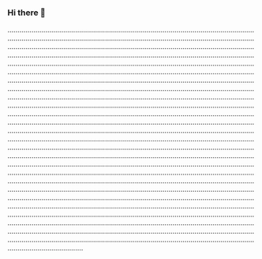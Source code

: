 ### Hi there 👋

..............................................................................................................................................................................................................................................................................................................................................................................................................................................................................................................................................................................................................................................................................................................................................................................................................................................................................................................................................................................................................................................................................................................................................................................................................................................................................................................................................................................................................................................................................................................................................................................................................................................................................................................................................................................................................................................................................................................................................................................................................................................................................................................................................................................................................................................................................................................................................................................................................................................................................................................................................................................................................................................................................................................................................................................................................................................................................................................................................................................................................................................................................................................................................................................................................................................................................................................................................................................................
